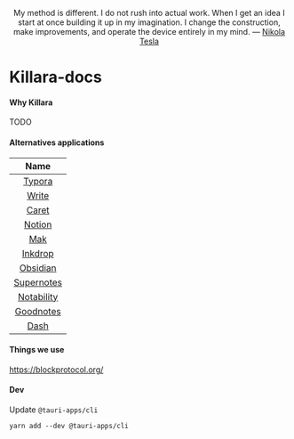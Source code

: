 <p align="center">My method is different. I do not rush into actual work. When I get an idea I start at once building it up in my imagination. I change the construction, make improvements, and operate the device entirely in my mind. ― <a href="https://www.goodreads.com/quotes/7143950-my-method-is-different-i-do-not-rush-into-actual">Nikola Tesla</a> </p>

# Killara-docs

#### Why Killara
TODO

#### Alternatives applications

| Name                                   |
| :---:                                  | 
| [Typora](https://typora.io/)           |
| [Write](https://write.as/)             |
| [Caret](https://caret.io/)             |
| [Notion](https://www.notion.so/)       |
| [Mak](https://inns.studio/mak)         | 
| [Inkdrop](https://www.inkdrop.app/)    |
| [Obsidian](https://obsidian.md/)       |
| [Supernotes](https://supernotes.app/)  |
| [Notability](https://notability.com/)  |
| [Goodnotes](https://www.goodnotes.com/)|
| [Dash](https://kapeli.com/dash)        |



#### Things we use

https://blockprotocol.org/


#### Dev

Update `@tauri-apps/cli`

```shell
yarn add --dev @tauri-apps/cli
```
